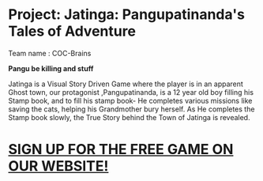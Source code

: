# Project:  Jatinga: Pangupatinanda's Tales of Adventure
Team name : COC-Brains
<p><b>Pangu be killing and stuff</b><p>
 
 <p> Jatinga is a Visual Story Driven Game where the player is in an apparent Ghost town, our protagonist ,Pangupatinanda, is a 12 year old boy filling his Stamp book, and to fill his stamp book- He completes various missions like saving the cats, helping his Grandmother bury herself. As He completes the Stamp book slowly, the True Story behind  the Town of Jatinga is revealed. <p>
<h1><a href="https://shaburu.github.io/Falhofner/" target="_blank">SIGN UP FOR THE FREE GAME ON OUR WEBSITE! </a></h1>
